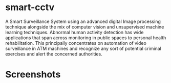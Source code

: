 # smart-cctv

A Smart Surveillance System using an advanced digital Image processing technique alongside the mix of computer vision and unsupervised machine learning techniques. 
Abnormal human activity detection has wide applications that span across monitoring in public spaces to personal health rehabilitation. 
This principally concentrates on automation of video surveillance in ATM machines and recognize any sort of potential criminal exercises and alert the concerned authorities. 

# Screenshots
